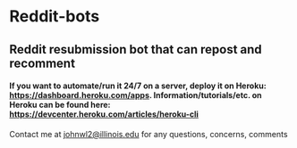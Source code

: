 # Reddit-bots

## Reddit resubmission bot that can repost and recomment

#### If you want to automate/run it 24/7 on a server, deploy it on Heroku: https://dashboard.heroku.com/apps. Information/tutorials/etc. on Heroku can be found here: https://devcenter.heroku.com/articles/heroku-cli

Contact me at johnwl2@illinois.edu for any questions, concerns, comments
